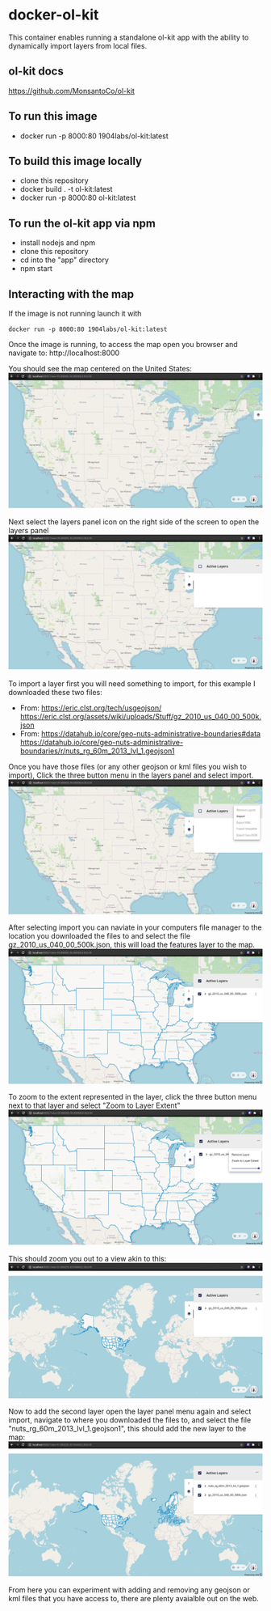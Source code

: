 # docker-ol-kit
This container enables running a standalone ol-kit app with the ability to dynamically import layers from local files.  
 
## ol-kit docs
https://github.com/MonsantoCo/ol-kit  
 
## To run this image  
- docker run -p 8000:80 1904labs/ol-kit:latest  
 
## To build this image locally  
- clone this repository  
- docker build . -t ol-kit:latest  
- docker run -p 8000:80 ol-kit:latest  
 
## To run the ol-kit app via npm  
- install nodejs and npm  
- clone this repository  
- cd into the "app" directory  
- npm start  
 
## Interacting with the map  
If the image is not running launch it with  
```
docker run -p 8000:80 1904labs/ol-kit:latest  
```  
Once the image is running, to access the map open you browser and navigate to:
http://localhost:8000

You should see the map centered on the United States:  
![initial](./images/initial.png)  
 
 Next select the layers panel icon on the right side of the screen to open the layers panel  
![panel open](./images/panelopen.png)  
 
 To import a layer first you will need something to import, for this example I downloaded these two files:
 - From: https://eric.clst.org/tech/usgeojson/
 https://eric.clst.org/assets/wiki/uploads/Stuff/gz_2010_us_040_00_500k.json  
 - From: https://datahub.io/core/geo-nuts-administrative-boundaries#data
  https://datahub.io/core/geo-nuts-administrative-boundaries/r/nuts_rg_60m_2013_lvl_1.geojson1  

Once you have those files (or any other geojson or kml files you wish to import), Click the three button menu in the layers panel and select import.  
![menu open](./images/menuopen.png)  

After selecting import you can naviate in your computers file manager to the location you downloaded the files to and select the file gz_2010_us_040_00_500k.json, this will load the features layer to the map.
![loaded1](./images/loaded1.png)  

To zoom to the extent represented in the layer, click the three button menu next to that layer and select "Zoom to Layer Extent"
![zoom select](./images/zoomselect.png)  

This should zoom you out to a view akin to this:
![zoomed](./images/zoomed.png)  

Now to add the second layer open the layer panel menu again and select import, navigate to where you downloaded the files to, and select the file "nuts_rg_60m_2013_lvl_1.geojson1", this should add the new layer to the map:
![loaded2](./images/loaded2.png)  

From here you can experiment with adding and removing any geojson or kml files that you have access to, there are plenty avaialble out on the web.